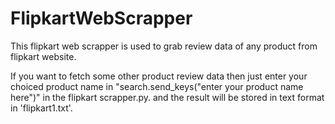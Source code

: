 # FlipkartWebScrapper

This flipkart web scrapper is used to grab review data of any product from flipkart website.

If you want to fetch some other product review data then just enter your choiced product name in "search.send_keys("enter your product name here")" in the flipkart scrapper.py.
and the result will be stored in text format in 'flipkart1.txt'.
